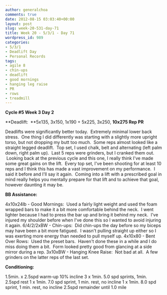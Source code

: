 ```yaml
---
author: generalchoa
comments: true
date: 2012-08-15 03:03:40+00:00
layout: post
slug: week-20-531-day-71
title: Week 20 - 5/3/1 - Day 71
wordpress_id: 989
categories:
- 5/3/1
- Deadlift Day
- Personal Records
tags:
- agile 8
- chin-ups
- deadlift
- good mornings
- hanging leg raise
- PR
- rows
- treadmill
---
```


**Cycle #5
Week 3 Day 2**

**Deadlift:  **5x135, 3x150, 1x190 + 5x225, 3x250, **10x275 Rep PR**

Deadlifts were significantly better today.  Extremely minimal lower back stress.  One thing I did differently was starting with a slightly more upright torso, but not dropping my butt too much.  Some reps almost looked like a straight legged deadlift.  Top set, I used chalk, belt and alternating (left palm down, right palm up).  Last 5 reps were grinders, but I cranked them out.  Looking back at the previous cycle and this one, I really think I've made some great gains on the lift.  Every top set, I've been shooting for at least 10 reps and I think this has made a vast improvement on my performance.  I said it before and I'll say it again.  Coming into a lift with a prescribed goal in mind really helps you mentally prepare for that lift and to achieve that goal, however daunting it may be.

**BB Assistance:**

4x10x24lb - Good Mornings:  Used a fairly light weight and used the foam wrapped bars to make it a bit more comfortable behind the neck.  I went lighter because I had to press the bar up and bring it behind my neck.  I've injured my shoulder before when I've done this so I wanted to avoid injuring it again.
6/4/2/2xBW - Chin-ups:  Did chin-ups the day before so my biceps may have been a bit more fatigued.  I wasn't pulling straight up either so I was exerting more energy than needed to pull myself up.
4x10x80 - Bent Over Rows:  Used the preset bars.  Haven't done these in a while and I do miss doing them a bit.  Form looked pretty good from glancing at a side mirror during a rep.
3x10xBW - Hanging Knee Raise:  Not bad at all.  A few grinders on the latter reps of the last set.

**Conditioning:**

1.5min. x 2.5spd warm-up 10% incline
3 x 1min. 5.0 spd sprints, 1min. 2.5spd rest
1 x 1min. 7.0 spd sprint, 1 min. rest, no incline
1 x 1min. 8.0 spd sprint, 1 min. rest, no incline
2.5spd remainder until 1.0 mile
